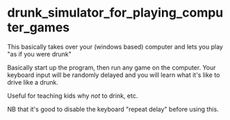 drunk_simulator_for_playing_computer_games
==========================================

This basically takes over your (windows based) computer and lets you play "as if you were drunk"

Basically start up the program, then run any game on the computer.  Your keyboard input will be
randomly delayed and you will learn what it's like to drive like a drunk.

Useful for teaching kids why *not* to drink, etc.

NB that it's good to disable the keyboard "repeat delay" before using this.